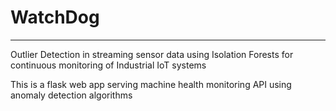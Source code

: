# WatchDog
---
Outlier Detection in streaming sensor data using Isolation Forests for continuous monitoring of Industrial IoT systems

This is a flask web app serving machine health monitoring API using anomaly detection algorithms
